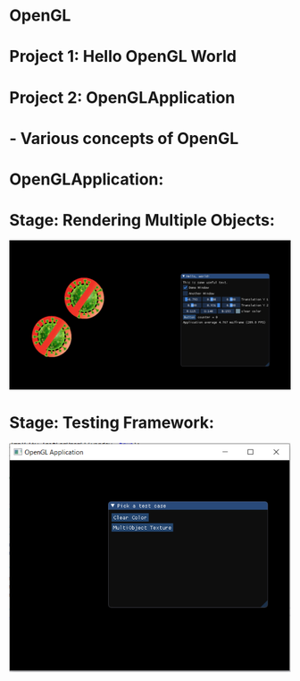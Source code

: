 # OpenGL
# Project 1: Hello OpenGL World
# Project 2: OpenGLApplication
#						- Various concepts of OpenGL

# OpenGLApplication:
# Stage: Rendering Multiple Objects:
![](OpenGLApplication/Record/MultiObjects.PNG)

# Stage: Testing Framework:
![](OpenGLApplication/Record/TestFramework1MultiObject.PNG)
